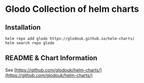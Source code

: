 # Glodo Collection of helm charts

## Installation

```console
helm repo add glodo https://glodouk.github.io/helm-charts/
helm search repo glodo
```

## README & Chart Information

See [https://github.com/glodouk/helm-charts/](https://github.com/glodouk/helm-charts/)
